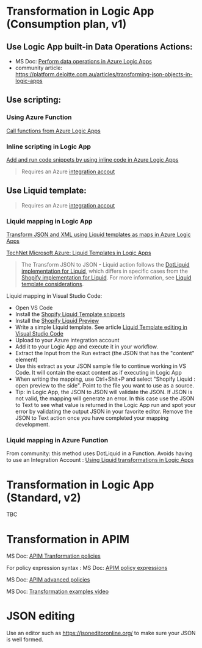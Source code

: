 

# Transformation in Logic App (Consumption plan, v1)

## Use Logic App built-in Data Operations Actions:
- MS Doc: [Perform data operations in Azure Logic Apps](https://docs.microsoft.com/en-us/azure/logic-apps/logic-apps-perform-data-operations)
- community article: https://platform.deloitte.com.au/articles/transforming-json-objects-in-logic-apps

## Use scripting:

### Using Azure Function
[Call functions from Azure Logic Apps](https://docs.microsoft.com/en-us/azure/logic-apps/logic-apps-azure-functions)

### Inline scripting in Logic App
[Add and run code snippets by using inline code in Azure Logic Apps](https://docs.microsoft.com/en-us/azure/logic-apps/logic-apps-add-run-inline-code)

>Requires an Azure [integration accout](https://docs.microsoft.com/en-us/azure/logic-apps/logic-apps-enterprise-integration-create-integration-account?tabs=azure-portal)


## Use Liquid template:
> Requires an Azure [integration accout](https://docs.microsoft.com/en-us/azure/logic-apps/logic-apps-enterprise-integration-create-integration-account?tabs=azure-portal)

### Liquid mapping in Logic App
[Transform JSON and XML using Liquid templates as maps in Azure Logic Apps](https://docs.microsoft.com/en-us/azure/logic-apps/logic-apps-enterprise-integration-liquid-transform)

[TechNet Microsoft Azure: Liquid Templates in Logic Apps](https://social.technet.microsoft.com/wiki/contents/articles/51275.microsoft-azure-liquid-templates-in-logic-apps.aspx)

>The Transform JSON to JSON - Liquid action follows the [DotLiquid implementation for Liquid](https://github.com/dotliquid/dotliquid), which differs in specific cases from the [Shopify implementation for Liquid](https://shopify.github.io/liquid). For more information, see [Liquid template considerations](https://docs.microsoft.com/en-us/azure/logic-apps/logic-apps-enterprise-integration-liquid-transform#liquid-template-considerations).

 Liquid mapping in Visual Studio Code:

- Open VS Code
- Install the [Shopify Liquid Template snippets](https://marketplace.visualstudio.com/items?itemName=killalau.vscode-liquid-snippets)
- Install the [Shopify Liquid Preview](https://marketplace.visualstudio.com/items?itemName=kirchner-trevor.shopify-liquid-preview)
- Write a simple Liquid template. See article [Liquid Template editing in Visual Studio Code](https://lfalck.se/liquid-template-editing-in-visual-studio-code/)
- Upload to your Azure integration account
- Add it to your Logic App and execute it in your workflow.
- Extract the Input from the Run extract (the JSON that has the "content" element)
- Use this extract as your JSON sample file to continue working in VS Code. It will contain the exact content as if executing in Logic App 
- When writing the mapping, use Ctrl+Shit+P and select "Shopify Liquid : open preview to the side". Point to the file you want to use as a source.
- Tip: in Logic App, the JSON to JSON will validate the JSON. If JSON is not valid, the mapping will generate an error. In this case use the JSON to Text to see what value is returned in the Logic App run and spot your error by validating the output JSON in your favorite editor. Remove the JSON to Text action once you have completed your mapping development.


### Liquid mapping in Azure Function
From community: this method uses DotLiquid in a Function. Avoids having to use an Integration Account :
[Using Liquid transformations in Logic Apps](https://purple.telstra.com.au/blog/using-liquid-transformations-in-logic-apps-for-free)

# Transformation in Logic App (Standard, v2)
TBC

# Transformation in APIM

MS Doc: [APIM Tranformation policies](https://docs.microsoft.com/en-us/azure/api-management/api-management-transformation-policies)


For policy expression syntax : MS Doc: [APIM policy expressions](https://docs.microsoft.com/en-us/azure/api-management/api-management-policy-expressions#ref-imessagebody)

MS Doc: [APIM advanced policies](https://docs.microsoft.com/en-us/azure/api-management/api-management-advanced-policies#SendRequest)

MS Doc: [Transformation examples video](https://azure.microsoft.com/en-gb/resources/videos/episode-177-more-api-management-features-with-vlad-vinogradsky/)


# JSON editing
Use an editor such as https://jsoneditoronline.org/ to make sure your JSON is well formed.